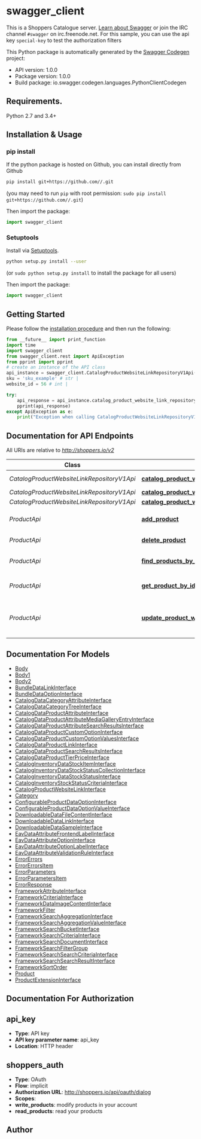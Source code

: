 # swagger_client
This is a Shoppers Catalogue server.  [Learn about Swagger](http://swagger.io) or join the IRC channel `#swagger` on irc.freenode.net.  For this sample, you can use the api key `special-key` to test the authorization filters 

This Python package is automatically generated by the [Swagger Codegen](https://github.com/swagger-api/swagger-codegen) project:

- API version: 1.0.0
- Package version: 1.0.0
- Build package: io.swagger.codegen.languages.PythonClientCodegen

## Requirements.

Python 2.7 and 3.4+

## Installation & Usage
### pip install

If the python package is hosted on Github, you can install directly from Github

```sh
pip install git+https://github.com//.git
```
(you may need to run `pip` with root permission: `sudo pip install git+https://github.com//.git`)

Then import the package:
```python
import swagger_client 
```

### Setuptools

Install via [Setuptools](http://pypi.python.org/pypi/setuptools).

```sh
python setup.py install --user
```
(or `sudo python setup.py install` to install the package for all users)

Then import the package:
```python
import swagger_client
```

## Getting Started

Please follow the [installation procedure](#installation--usage) and then run the following:

```python
from __future__ import print_function
import time
import swagger_client
from swagger_client.rest import ApiException
from pprint import pprint
# create an instance of the API class
api_instance = swagger_client.CatalogProductWebsiteLinkRepositoryV1Api()
sku = 'sku_example' # str | 
website_id = 56 # int | 

try:
    api_response = api_instance.catalog_product_website_link_repository_v1_delete_by_id_delete(sku, website_id)
    pprint(api_response)
except ApiException as e:
    print("Exception when calling CatalogProductWebsiteLinkRepositoryV1Api->catalog_product_website_link_repository_v1_delete_by_id_delete: %s\n" % e)

```

## Documentation for API Endpoints

All URIs are relative to *http://shoppers.io/v2*

Class | Method | HTTP request | Description
------------ | ------------- | ------------- | -------------
*CatalogProductWebsiteLinkRepositoryV1Api* | [**catalog_product_website_link_repository_v1_delete_by_id_delete**](docs/CatalogProductWebsiteLinkRepositoryV1Api.md#catalog_product_website_link_repository_v1_delete_by_id_delete) | **DELETE** /v1/products/{sku}/websites/{websiteId} | 
*CatalogProductWebsiteLinkRepositoryV1Api* | [**catalog_product_website_link_repository_v1_save_post**](docs/CatalogProductWebsiteLinkRepositoryV1Api.md#catalog_product_website_link_repository_v1_save_post) | **POST** /v1/products/{sku}/websites | 
*CatalogProductWebsiteLinkRepositoryV1Api* | [**catalog_product_website_link_repository_v1_save_put**](docs/CatalogProductWebsiteLinkRepositoryV1Api.md#catalog_product_website_link_repository_v1_save_put) | **PUT** /v1/products/{sku}/websites | 
*ProductApi* | [**add_product**](docs/ProductApi.md#add_product) | **POST** /v1/products | Add a new product to the store
*ProductApi* | [**delete_product**](docs/ProductApi.md#delete_product) | **DELETE** /v1/products/{productId} | Deletes a product
*ProductApi* | [**find_products_by_categories**](docs/ProductApi.md#find_products_by_categories) | **GET** /v1/products/findByCategory | Finds Products by category
*ProductApi* | [**get_product_by_id**](docs/ProductApi.md#get_product_by_id) | **GET** /v1/products/{productId} | Find product by ID
*ProductApi* | [**update_product_with_form**](docs/ProductApi.md#update_product_with_form) | **POST** /v1/products/{productId} | Updates a product in the store with form data


## Documentation For Models

 - [Body](docs/Body.md)
 - [Body1](docs/Body1.md)
 - [Body2](docs/Body2.md)
 - [BundleDataLinkInterface](docs/BundleDataLinkInterface.md)
 - [BundleDataOptionInterface](docs/BundleDataOptionInterface.md)
 - [CatalogDataCategoryAttributeInterface](docs/CatalogDataCategoryAttributeInterface.md)
 - [CatalogDataCategoryTreeInterface](docs/CatalogDataCategoryTreeInterface.md)
 - [CatalogDataProductAttributeInterface](docs/CatalogDataProductAttributeInterface.md)
 - [CatalogDataProductAttributeMediaGalleryEntryInterface](docs/CatalogDataProductAttributeMediaGalleryEntryInterface.md)
 - [CatalogDataProductAttributeSearchResultsInterface](docs/CatalogDataProductAttributeSearchResultsInterface.md)
 - [CatalogDataProductCustomOptionInterface](docs/CatalogDataProductCustomOptionInterface.md)
 - [CatalogDataProductCustomOptionValuesInterface](docs/CatalogDataProductCustomOptionValuesInterface.md)
 - [CatalogDataProductLinkInterface](docs/CatalogDataProductLinkInterface.md)
 - [CatalogDataProductSearchResultsInterface](docs/CatalogDataProductSearchResultsInterface.md)
 - [CatalogDataProductTierPriceInterface](docs/CatalogDataProductTierPriceInterface.md)
 - [CatalogInventoryDataStockItemInterface](docs/CatalogInventoryDataStockItemInterface.md)
 - [CatalogInventoryDataStockStatusCollectionInterface](docs/CatalogInventoryDataStockStatusCollectionInterface.md)
 - [CatalogInventoryDataStockStatusInterface](docs/CatalogInventoryDataStockStatusInterface.md)
 - [CatalogInventoryStockStatusCriteriaInterface](docs/CatalogInventoryStockStatusCriteriaInterface.md)
 - [CatalogProductWebsiteLinkInterface](docs/CatalogProductWebsiteLinkInterface.md)
 - [Category](docs/Category.md)
 - [ConfigurableProductDataOptionInterface](docs/ConfigurableProductDataOptionInterface.md)
 - [ConfigurableProductDataOptionValueInterface](docs/ConfigurableProductDataOptionValueInterface.md)
 - [DownloadableDataFileContentInterface](docs/DownloadableDataFileContentInterface.md)
 - [DownloadableDataLinkInterface](docs/DownloadableDataLinkInterface.md)
 - [DownloadableDataSampleInterface](docs/DownloadableDataSampleInterface.md)
 - [EavDataAttributeFrontendLabelInterface](docs/EavDataAttributeFrontendLabelInterface.md)
 - [EavDataAttributeOptionInterface](docs/EavDataAttributeOptionInterface.md)
 - [EavDataAttributeOptionLabelInterface](docs/EavDataAttributeOptionLabelInterface.md)
 - [EavDataAttributeValidationRuleInterface](docs/EavDataAttributeValidationRuleInterface.md)
 - [ErrorErrors](docs/ErrorErrors.md)
 - [ErrorErrorsItem](docs/ErrorErrorsItem.md)
 - [ErrorParameters](docs/ErrorParameters.md)
 - [ErrorParametersItem](docs/ErrorParametersItem.md)
 - [ErrorResponse](docs/ErrorResponse.md)
 - [FrameworkAttributeInterface](docs/FrameworkAttributeInterface.md)
 - [FrameworkCriteriaInterface](docs/FrameworkCriteriaInterface.md)
 - [FrameworkDataImageContentInterface](docs/FrameworkDataImageContentInterface.md)
 - [FrameworkFilter](docs/FrameworkFilter.md)
 - [FrameworkSearchAggregationInterface](docs/FrameworkSearchAggregationInterface.md)
 - [FrameworkSearchAggregationValueInterface](docs/FrameworkSearchAggregationValueInterface.md)
 - [FrameworkSearchBucketInterface](docs/FrameworkSearchBucketInterface.md)
 - [FrameworkSearchCriteriaInterface](docs/FrameworkSearchCriteriaInterface.md)
 - [FrameworkSearchDocumentInterface](docs/FrameworkSearchDocumentInterface.md)
 - [FrameworkSearchFilterGroup](docs/FrameworkSearchFilterGroup.md)
 - [FrameworkSearchSearchCriteriaInterface](docs/FrameworkSearchSearchCriteriaInterface.md)
 - [FrameworkSearchSearchResultInterface](docs/FrameworkSearchSearchResultInterface.md)
 - [FrameworkSortOrder](docs/FrameworkSortOrder.md)
 - [Product](docs/Product.md)
 - [ProductExtensionInterface](docs/ProductExtensionInterface.md)


## Documentation For Authorization


## api_key

- **Type**: API key
- **API key parameter name**: api_key
- **Location**: HTTP header

## shoppers_auth

- **Type**: OAuth
- **Flow**: implicit
- **Authorization URL**: http://shoppers.io/api/oauth/dialog
- **Scopes**: 
 - **write_products**: modify products in your account
 - **read_products**: read your products


## Author



